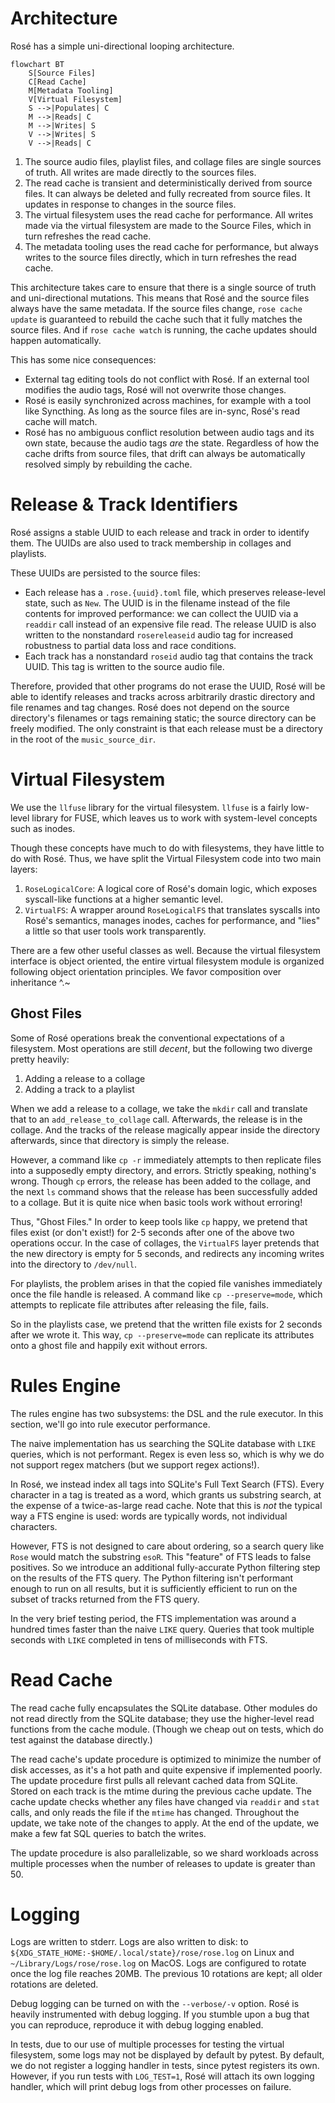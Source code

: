 # Architecture

Rosé has a simple uni-directional looping architecture.

```mermaid
flowchart BT
    S[Source Files]
    C[Read Cache]
    M[Metadata Tooling]
    V[Virtual Filesystem]
    S -->|Populates| C
    M -->|Reads| C
    M -->|Writes| S
    V -->|Writes| S
    V -->|Reads| C
```

1. The source audio files, playlist files, and collage files are single sources
   of truth. All writes are made directly to the sources files.
2. The read cache is transient and deterministically derived from source
   files. It can always be deleted and fully recreated from source files. It
   updates in response to changes in the source files.
3. The virtual filesystem uses the read cache for performance. All writes made
   via the virtual filesystem are made to the Source Files, which in turn
   refreshes the read cache.
4. The metadata tooling uses the read cache for performance, but always writes
   to the source files directly, which in turn refreshes the read cache.

This architecture takes care to ensure that there is a single source of truth
and uni-directional mutations. This means that Rosé and the source files always
have the same metadata. If the source files change, `rose cache update` is
guaranteed to rebuild the cache such that it fully matches the source files.
And if `rose cache watch` is running, the cache updates should happen
automatically.

This has some nice consequences:

- External tag editing tools do not conflict with Rosé. If an external tool
  modifies the audio tags, Rosé will not overwrite those changes.
- Rosé is easily synchronized across machines, for example with a tool like
  Syncthing. As long as the source files are in-sync, Rosé's read cache will
  match.
- Rosé has no ambiguous conflict resolution between audio tags and its own
  state, because the audio tags _are_ the state. Regardless of how the cache
  drifts from source files, that drift can always be automatically resolved
  simply by rebuilding the cache.

# Release & Track Identifiers

Rosé assigns a stable UUID to each release and track in order to identify them.
The UUIDs are also used to track membership in collages and playlists.

These UUIDs are persisted to the source files:

- Each release has a `.rose.{uuid}.toml` file, which preserves release-level
  state, such as `New`. The UUID is in the filename instead of the file
  contents for improved performance: we can collect the UUID via a `readdir`
  call instead of an expensive file read. The release UUID is also written to
  the nonstandard `rosereleaseid` audio tag for increased robustness to partial
  data loss and race conditions.
- Each track has a nonstandard `roseid` audio tag that contains the track UUID.
  This tag is written to the source audio file.

Therefore, provided that other programs do not erase the UUID, Rosé will be
able to identify releases and tracks across arbitrarily drastic directory and
file renames and tag changes. Rosé does not depend on the source directory's
filenames or tags remaining static; the source directory can be freely
modified. The only constraint is that each release must be a directory in the
root of the `music_source_dir`.

# Virtual Filesystem

We use the `llfuse` library for the virtual filesystem. `llfuse` is a fairly
low-level library for FUSE, which leaves us to work with system-level concepts
such as inodes.

Though these concepts have much to do with filesystems, they have little to do
with Rosé. Thus, we have split the Virtual Filesystem code into two main layers:

1. `RoseLogicalCore`: A logical core of Rosé's domain logic, which exposes
   syscall-like functions at a higher semantic level.
2. `VirtualFS`: A wrapper around `RoseLogicalFS` that translates syscalls into
   Rosé's semantics, manages inodes, caches for performance, and "lies" a
   little so that user tools work transparently.

There are a few other useful classes as well. Because the virtual filesystem
interface is object oriented, the entire virtual filesystem module is organized
following object orientation principles. We favor composition over inheritance
^.~

## Ghost Files

Some of Rosé operations break the conventional expectations of a filesystem.
Most operations are still _decent_, but the following two diverge pretty
heavily:

1. Adding a release to a collage
2. Adding a track to a playlist

When we add a release to a collage, we take the `mkdir` call and translate that
to an `add_release_to_collage` call. Afterwards, the release is in the collage.
And the tracks of the release magically appear inside the directory afterwards,
since that directory is simply the release.

However, a command like `cp -r` immediately attempts to then replicate files
into a supposedly empty directory, and errors. Strictly speaking, nothing's
wrong. Though `cp` errors, the release has been added to the collage, and the
next `ls` command shows that the release has been successfully added to a
collage. But it is quite nice when basic tools work without erroring!

Thus, "Ghost Files." In order to keep tools like `cp` happy, we pretend that
files exist (or don't exist!) for 2-5 seconds after one of the above two
operations occur. In the case of collages, the `VirtualFS` layer pretends that
the new directory is empty for 5 seconds, and redirects any incoming writes
into the directory to `/dev/null`.

For playlists, the problem arises in that the copied file vanishes immediately
once the file handle is released. A command like `cp --preserve=mode`, which
attempts to replicate file attributes after releasing the file, fails.

So in the playlists case, we pretend that the written file exists for 2 seconds
after we wrote it. This way, `cp --preserve=mode` can replicate its attributes
onto a ghost file and happily exit without errors.

# Rules Engine

The rules engine has two subsystems: the DSL and the rule executor. In this
section, we'll go into rule executor performance.

The naive implementation has us searching the SQLite database with `LIKE`
queries, which is not performant. Regex is even less so, which is why we do not
support regex matchers (but we support regex actions!).

In Rosé, we instead index all tags into SQLite's Full Text Search (FTS). Every
character in a tag is treated as a word, which grants us substring search, at
the expense of a twice-as-large read cache. Note that this is _not_ the typical
way a FTS engine is used: words are typically words, not individual characters.

However, FTS is not designed to care about ordering, so a search query like
`Rose` would match the substring `esoR`. This "feature" of FTS leads to false
positives. So we introduce an additional fully-accurate Python filtering step
on the results of the FTS query. The Python filtering isn't performant enough
to run on all results, but it is sufficiently efficient to run on the subset of
tracks returned from the FTS query.

In the very brief testing period, the FTS implementation was around a hundred
times faster than the naive `LIKE` query. Queries that took multiple seconds
with `LIKE` completed in tens of milliseconds with FTS.

# Read Cache

The read cache fully encapsulates the SQLite database. Other modules do not
read directly from the SQLite database; they use the higher-level read
functions from the cache module. (Though we cheap out on tests, which do test
against the database directly.)

The read cache's update procedure is optimized to minimize the number of disk
accesses, as it's a hot path and quite expensive if implemented poorly. The
update procedure first pulls all relevant cached data from SQLite. Stored on
each track is the mtime during the previous cache update. The cache update
checks whether any files have changed via `readdir` and `stat` calls, and only
reads the file if the `mtime` has changed. Throughout the update, we take note
of the changes to apply. At the end of the update, we make a few fat SQL
queries to batch the writes.

The update procedure is also parallelizable, so we shard workloads across
multiple processes when the number of releases to update is greater than 50.

# Logging

Logs are written to stderr. Logs are also written to disk: to
`${XDG_STATE_HOME:-$HOME/.local/state}/rose/rose.log` on Linux and
`~/Library/Logs/rose/rose.log` on MacOS. Logs are configured to rotate once the
log file reaches 20MB. The previous 10 rotations are kept; all older rotations
are deleted.

Debug logging can be turned on with the `--verbose/-v` option. Rosé is heavily
instrumented with debug logging. If you stumble upon a bug that you can
reproduce, reproduce it with debug logging enabled.

In tests, due to our use of multiple processes for testing the virtual
filesystem, some logs may not be displayed by default by pytest. By default, we
do not register a logging handler in tests, since pytest registers its own.
However, if you run tests with `LOG_TEST=1`, Rosé will attach its own logging
handler, which will print debug logs from other processes on failure.
